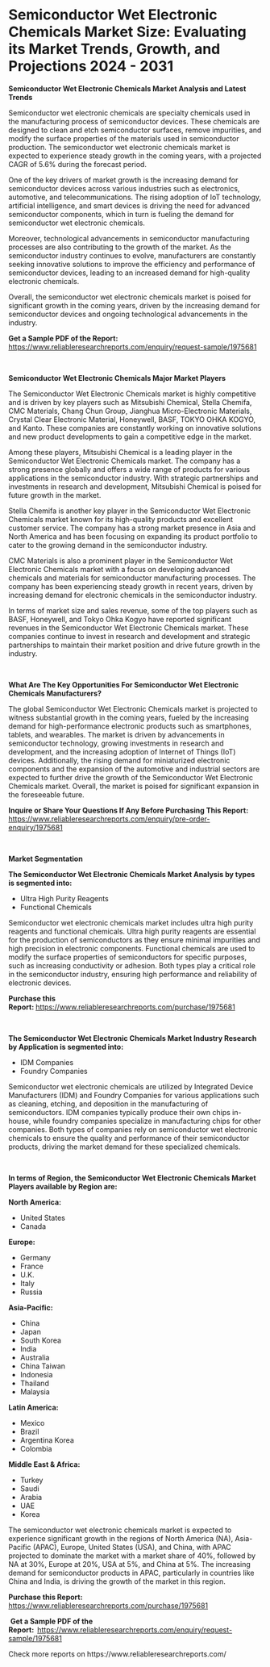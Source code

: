<p><h1>Semiconductor Wet Electronic Chemicals Market Size: Evaluating its Market Trends, Growth, and Projections 2024 - 2031</h1></p><p><strong>Semiconductor Wet Electronic Chemicals Market Analysis and Latest Trends</strong></p>
<p><p>Semiconductor wet electronic chemicals are specialty chemicals used in the manufacturing process of semiconductor devices. These chemicals are designed to clean and etch semiconductor surfaces, remove impurities, and modify the surface properties of the materials used in semiconductor production. The semiconductor wet electronic chemicals market is expected to experience steady growth in the coming years, with a projected CAGR of 5.6% during the forecast period.</p><p>One of the key drivers of market growth is the increasing demand for semiconductor devices across various industries such as electronics, automotive, and telecommunications. The rising adoption of IoT technology, artificial intelligence, and smart devices is driving the need for advanced semiconductor components, which in turn is fueling the demand for semiconductor wet electronic chemicals.</p><p>Moreover, technological advancements in semiconductor manufacturing processes are also contributing to the growth of the market. As the semiconductor industry continues to evolve, manufacturers are constantly seeking innovative solutions to improve the efficiency and performance of semiconductor devices, leading to an increased demand for high-quality electronic chemicals.</p><p>Overall, the semiconductor wet electronic chemicals market is poised for significant growth in the coming years, driven by the increasing demand for semiconductor devices and ongoing technological advancements in the industry.</p></p>
<p><strong>Get a Sample PDF of the Report:&nbsp;</strong> <a href="https://www.reliableresearchreports.com/enquiry/request-sample/1975681">https://www.reliableresearchreports.com/enquiry/request-sample/1975681</a></p>
<p>&nbsp;</p>
<p><strong>Semiconductor Wet Electronic Chemicals Major Market Players</strong></p>
<p><p>The Semiconductor Wet Electronic Chemicals market is highly competitive and is driven by key players such as Mitsubishi Chemical, Stella Chemifa, CMC Materials, Chang Chun Group, Jianghua Micro-Electronic Materials, Crystal Clear Electronic Material, Honeywell, BASF, TOKYO OHKA KOGYO, and Kanto. These companies are constantly working on innovative solutions and new product developments to gain a competitive edge in the market.</p><p>Among these players, Mitsubishi Chemical is a leading player in the Semiconductor Wet Electronic Chemicals market. The company has a strong presence globally and offers a wide range of products for various applications in the semiconductor industry. With strategic partnerships and investments in research and development, Mitsubishi Chemical is poised for future growth in the market.</p><p>Stella Chemifa is another key player in the Semiconductor Wet Electronic Chemicals market known for its high-quality products and excellent customer service. The company has a strong market presence in Asia and North America and has been focusing on expanding its product portfolio to cater to the growing demand in the semiconductor industry.</p><p>CMC Materials is also a prominent player in the Semiconductor Wet Electronic Chemicals market with a focus on developing advanced chemicals and materials for semiconductor manufacturing processes. The company has been experiencing steady growth in recent years, driven by increasing demand for electronic chemicals in the semiconductor industry.</p><p>In terms of market size and sales revenue, some of the top players such as BASF, Honeywell, and Tokyo Ohka Kogyo have reported significant revenues in the Semiconductor Wet Electronic Chemicals market. These companies continue to invest in research and development and strategic partnerships to maintain their market position and drive future growth in the industry.</p></p>
<p>&nbsp;</p>
<p><strong>What Are The Key Opportunities For Semiconductor Wet Electronic Chemicals Manufacturers?</strong></p>
<p><p>The global Semiconductor Wet Electronic Chemicals market is projected to witness substantial growth in the coming years, fueled by the increasing demand for high-performance electronic products such as smartphones, tablets, and wearables. The market is driven by advancements in semiconductor technology, growing investments in research and development, and the increasing adoption of Internet of Things (IoT) devices. Additionally, the rising demand for miniaturized electronic components and the expansion of the automotive and industrial sectors are expected to further drive the growth of the Semiconductor Wet Electronic Chemicals market. Overall, the market is poised for significant expansion in the foreseeable future.</p></p>
<p><strong>Inquire or Share Your Questions If Any Before Purchasing This Report:</strong> <a href="https://www.reliableresearchreports.com/enquiry/pre-order-enquiry/1975681">https://www.reliableresearchreports.com/enquiry/pre-order-enquiry/1975681</a></p>
<p>&nbsp;</p>
<p><strong>Market Segmentation</strong></p>
<p><strong>The Semiconductor Wet Electronic Chemicals Market Analysis by types is segmented into:</strong></p>
<p><ul><li>Ultra High Purity Reagents</li><li>Functional Chemicals</li></ul></p>
<p><p>Semiconductor wet electronic chemicals market includes ultra high purity reagents and functional chemicals. Ultra high purity reagents are essential for the production of semiconductors as they ensure minimal impurities and high precision in electronic components. Functional chemicals are used to modify the surface properties of semiconductors for specific purposes, such as increasing conductivity or adhesion. Both types play a critical role in the semiconductor industry, ensuring high performance and reliability of electronic devices.</p></p>
<p><strong>Purchase this Report:&nbsp;</strong><a href="https://www.reliableresearchreports.com/purchase/1975681">https://www.reliableresearchreports.com/purchase/1975681</a></p>
<p>&nbsp;</p>
<p><strong>The Semiconductor Wet Electronic Chemicals Market Industry Research by Application is segmented into:</strong></p>
<p><ul><li>IDM Companies</li><li>Foundry Companies</li></ul></p>
<p><p>Semiconductor wet electronic chemicals are utilized by Integrated Device Manufacturers (IDM) and Foundry Companies for various applications such as cleaning, etching, and deposition in the manufacturing of semiconductors. IDM companies typically produce their own chips in-house, while foundry companies specialize in manufacturing chips for other companies. Both types of companies rely on semiconductor wet electronic chemicals to ensure the quality and performance of their semiconductor products, driving the market demand for these specialized chemicals.</p></p>
<p>&nbsp;</p>
<p><strong>In terms of Region, the Semiconductor Wet Electronic Chemicals Market Players available by Region are:</strong></p>
<p>
    <p> <strong> North America: </strong>
        <ul>
            <li>United States</li>
            <li>Canada</li>
        </ul>
        </p> 
    <p> <strong> Europe: </strong>
        <ul>
            <li>Germany</li>
            <li>France</li>
            <li>U.K.</li>
            <li>Italy</li>
            <li>Russia</li>
        </ul>
        </p> 
    <p> <strong> Asia-Pacific: </strong>
        <ul>
            <li>China</li>
            <li>Japan</li>
            <li>South Korea</li>
            <li>India</li>
            <li>Australia</li>
            <li>China Taiwan</li>
            <li>Indonesia</li>
            <li>Thailand</li>
            <li>Malaysia</li>
        </ul>
        </p> 
    <p> <strong> Latin America: </strong>
        <ul>
            <li>Mexico</li>
            <li>Brazil</li>
            <li>Argentina Korea</li>
            <li>Colombia</li>
        </ul>
        </p> 
    <p> <strong> Middle East & Africa: </strong>
        <ul>
            <li>Turkey</li>
            <li>Saudi</li>
            <li>Arabia</li>
            <li>UAE</li>
            <li>Korea</li>
        </ul>
    </p>
    </p>
<p><p>The semiconductor wet electronic chemicals market is expected to experience significant growth in the regions of North America (NA), Asia-Pacific (APAC), Europe, United States (USA), and China, with APAC projected to dominate the market with a market share of 40%, followed by NA at 30%, Europe at 20%, USA at 5%, and China at 5%. The increasing demand for semiconductor products in APAC, particularly in countries like China and India, is driving the growth of the market in this region.</p></p>
<p><strong>Purchase this Report: </strong><a href="https://www.reliableresearchreports.com/purchase/1975681">https://www.reliableresearchreports.com/purchase/1975681</a></p>
<p>&nbsp;<strong>Get a Sample PDF of the Report:&nbsp;&nbsp;</strong><a href="https://www.reliableresearchreports.com/enquiry/request-sample/1975681">https://www.reliableresearchreports.com/enquiry/request-sample/1975681</a></p>
<p><strong></strong></p>
<p>Check more reports on https://www.reliableresearchreports.com/</p>